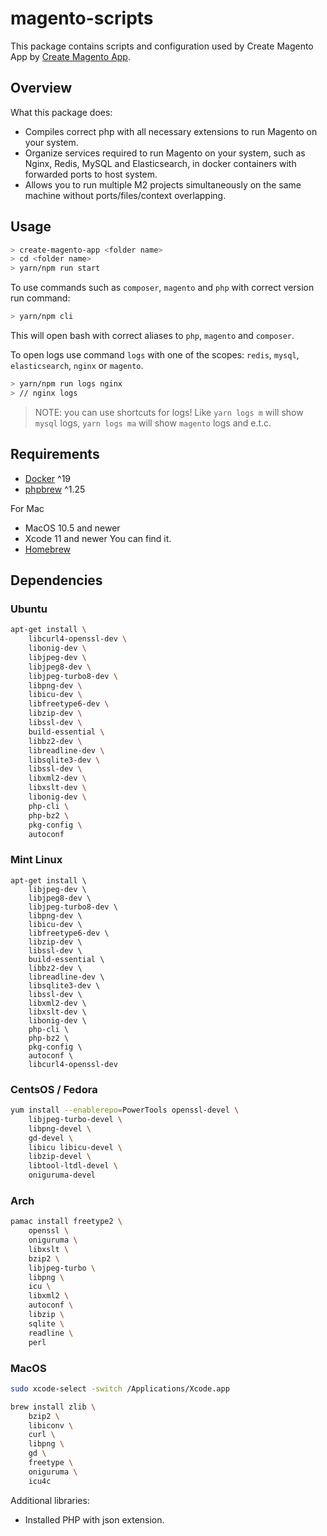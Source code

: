 # magento-scripts

This package contains scripts and configuration used by Create Magento App by [Create Magento App](https://github.com/scandipwa/create-magento-app).

## Overview

What this package does:
- Compiles correct php with all necessary extensions to run Magento on your system.
- Organize services required to run Magento on your system, such as Nginx, Redis, MySQL and Elasticsearch, in docker containers with forwarded ports to host system.
- Allows you to run multiple M2 projects simultaneously on the same machine without ports/files/context overlapping.

## Usage

```bash
> create-magento-app <folder name>
> cd <folder name>
> yarn/npm run start
```

To use commands such as `composer`, `magento` and `php` with correct version run command:
```bash
> yarn/npm cli
```
This will open bash with correct aliases to `php`, `magento` and `composer`.

To open logs use command `logs` with one of the scopes: `redis`, `mysql`, `elasticsearch`, `nginx` or `magento`.
```bash
> yarn/npm run logs nginx
> // nginx logs
```

> NOTE: you can use shortcuts for logs! Like `yarn logs m` will show `mysql` logs, `yarn logs ma` will show `magento` logs and e.t.c.

## Requirements

- [Docker](https://docs.docker.com/get-docker/) ^19
- [phpbrew](https://github.com/phpbrew/phpbrew) ^1.25

For Mac
- MacOS 10.5 and newer
- Xcode 11 and newer You can find it.
- [Homebrew](https://brew.sh/)

## Dependencies

### Ubuntu

```sh
apt-get install \
    libcurl4-openssl-dev \
    libonig-dev \
    libjpeg-dev \
    libjpeg8-dev \
    libjpeg-turbo8-dev \
    libpng-dev \
    libicu-dev \
    libfreetype6-dev \
    libzip-dev \
    libssl-dev \
    build-essential \
    libbz2-dev \
    libreadline-dev \
    libsqlite3-dev \
    libssl-dev \
    libxml2-dev \
    libxslt-dev \
    libonig-dev \
    php-cli \
    php-bz2 \
    pkg-config \
    autoconf
```

### Mint Linux

```
apt-get install \
    libjpeg-dev \
    libjpeg8-dev \
    libjpeg-turbo8-dev \
    libpng-dev \
    libicu-dev \
    libfreetype6-dev \
    libzip-dev \
    libssl-dev \
    build-essential \
    libbz2-dev \
    libreadline-dev \
    libsqlite3-dev \
    libssl-dev \
    libxml2-dev \
    libxslt-dev \
    libonig-dev \
    php-cli \
    php-bz2 \
    pkg-config \
    autoconf \
    libcurl4-openssl-dev 
```

### CentsOS / Fedora
```sh
yum install --enablerepo=PowerTools openssl-devel \
    libjpeg-turbo-devel \
    libpng-devel \
    gd-devel \
    libicu libicu-devel \
    libzip-devel \
    libtool-ltdl-devel \
    oniguruma-devel
```

### Arch
```sh
pamac install freetype2 \
    openssl \
    oniguruma \
    libxslt \
    bzip2 \
    libjpeg-turbo \
    libpng \
    icu \
    libxml2 \
    autoconf \
    libzip \
    sqlite \
    readline \
    perl
```

### MacOS

```sh
sudo xcode-select -switch /Applications/Xcode.app
```
```sh
brew install zlib \
    bzip2 \
    libiconv \
    curl \
    libpng \
    gd \
    freetype \
    oniguruma \
    icu4c
```

Additional libraries:  
- Installed PHP with json extension.  
